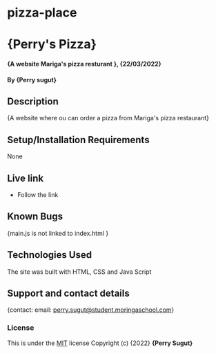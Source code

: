 # pizza-place
# {Perry's Pizza}
#### {A website Mariga's pizza resturant }, {22/03/2022}
#### By **{Perry sugut}**
## Description
{A website where ou can order a pizza from Mariga's pizza restaurant}
## Setup/Installation Requirements
None

## Live link
* Follow the link 

## Known Bugs
{main.js is not linked to index.html }
## Technologies Used
The site was built with HTML, CSS and Java Script
## Support and contact details
{contact: email: perry.sugut@student.moringaschool.com}
### License
This is under the [MIT](licence) license
Copyright (c) {2022} **{Perry Sugut}**